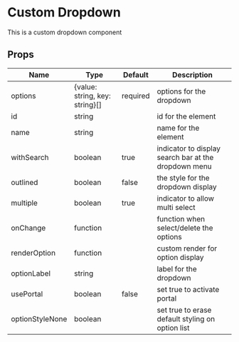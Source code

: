 # Custom Dropdown

This is a custom dropdown component

## Props

| Name            | Type                           | Default  | Description                                          |
| --------------- | ------------------------------ | -------- | ---------------------------------------------------- |
| options         | {value: string, key: string}[] | required | options for the dropdown                             |
| id              | string                         |          | id for the element                                   |
| name            | string                         |          | name for the element                                 |
| withSearch      | boolean                        | true     | indicator to display search bar at the dropdown menu |
| outlined        | boolean                        | false    | the style for the dropdown display                   |
| multiple        | boolean                        | true     | indicator to allow multi select                      |
| onChange        | function                       |          | function when select/delete the options              |
| renderOption    | function                       |          | custom render for option display                     |
| optionLabel     | string                         |          | label for the dropdown                               |
| usePortal       | boolean                        | false    | set true to activate portal                          |
| optionStyleNone | boolean                        |          | set true to erase default styling on option list     |
